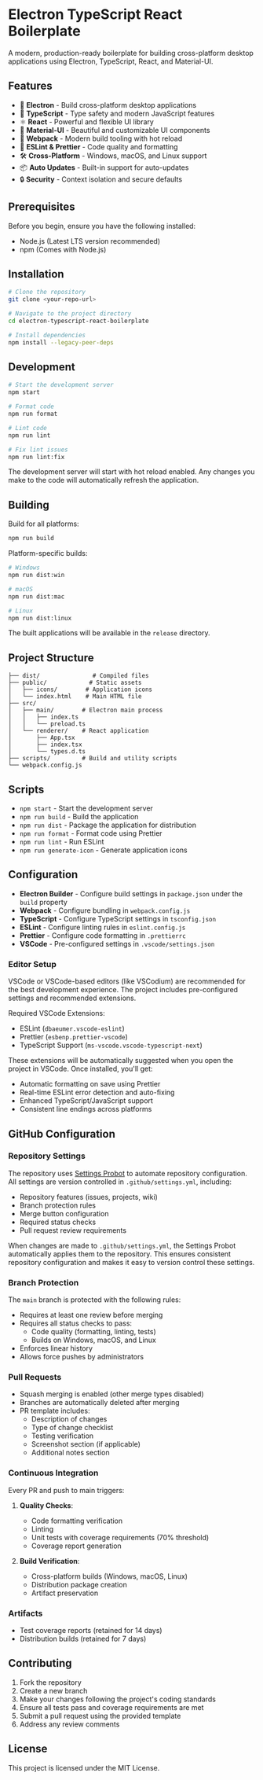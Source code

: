 # Electron TypeScript React Boilerplate

A modern, production-ready boilerplate for building cross-platform desktop applications using Electron, TypeScript, React, and Material-UI.

## Features

- 🚀 **Electron** - Build cross-platform desktop applications
- 📝 **TypeScript** - Type safety and modern JavaScript features
- ⚛️ **React** - Powerful and flexible UI library
- 🎨 **Material-UI** - Beautiful and customizable UI components
- 🔨 **Webpack** - Modern build tooling with hot reload
- 🎯 **ESLint & Prettier** - Code quality and formatting
- 🛠️ **Cross-Platform** - Windows, macOS, and Linux support
- 📦 **Auto Updates** - Built-in support for auto-updates
- 🔒 **Security** - Context isolation and secure defaults

## Prerequisites

Before you begin, ensure you have the following installed:

- Node.js (Latest LTS version recommended)
- npm (Comes with Node.js)

## Installation

```bash
# Clone the repository
git clone <your-repo-url>

# Navigate to the project directory
cd electron-typescript-react-boilerplate

# Install dependencies
npm install --legacy-peer-deps
```

## Development

```bash
# Start the development server
npm start

# Format code
npm run format

# Lint code
npm run lint

# Fix lint issues
npm run lint:fix
```

The development server will start with hot reload enabled. Any changes you make to the code will automatically refresh the application.

## Building

Build for all platforms:

```bash
npm run build
```

Platform-specific builds:

```bash
# Windows
npm run dist:win

# macOS
npm run dist:mac

# Linux
npm run dist:linux
```

The built applications will be available in the `release` directory.

## Project Structure

```
├── dist/               # Compiled files
├── public/            # Static assets
│   ├── icons/        # Application icons
│   └── index.html    # Main HTML file
├── src/
│   ├── main/        # Electron main process
│   │   ├── index.ts
│   │   └── preload.ts
│   └── renderer/    # React application
│       ├── App.tsx
│       ├── index.tsx
│       └── types.d.ts
├── scripts/         # Build and utility scripts
└── webpack.config.js
```

## Scripts

- `npm start` - Start the development server
- `npm run build` - Build the application
- `npm run dist` - Package the application for distribution
- `npm run format` - Format code using Prettier
- `npm run lint` - Run ESLint
- `npm run generate-icon` - Generate application icons

## Configuration

- **Electron Builder** - Configure build settings in `package.json` under the `build` property
- **Webpack** - Configure bundling in `webpack.config.js`
- **TypeScript** - Configure TypeScript settings in `tsconfig.json`
- **ESLint** - Configure linting rules in `eslint.config.js`
- **Prettier** - Configure code formatting in `.prettierrc`
- **VSCode** - Pre-configured settings in `.vscode/settings.json`

### Editor Setup

VSCode or VSCode-based editors (like VSCodium) are recommended for the best development experience. The project includes pre-configured settings and recommended extensions.

Required VSCode Extensions:

- ESLint (`dbaeumer.vscode-eslint`)
- Prettier (`esbenp.prettier-vscode`)
- TypeScript Support (`ms-vscode.vscode-typescript-next`)

These extensions will be automatically suggested when you open the project in VSCode. Once installed, you'll get:

- Automatic formatting on save using Prettier
- Real-time ESLint error detection and auto-fixing
- Enhanced TypeScript/JavaScript support
- Consistent line endings across platforms

## GitHub Configuration

### Repository Settings

The repository uses [Settings Probot](https://github.com/apps/settings) to automate repository configuration. All settings are version controlled in `.github/settings.yml`, including:
- Repository features (issues, projects, wiki)
- Branch protection rules
- Merge button configuration
- Required status checks
- Pull request review requirements

When changes are made to `.github/settings.yml`, the Settings Probot automatically applies them to the repository. This ensures consistent repository configuration and makes it easy to version control these settings.

### Branch Protection

The `main` branch is protected with the following rules:
- Requires at least one review before merging
- Requires all status checks to pass:
  - Code quality (formatting, linting, tests)
  - Builds on Windows, macOS, and Linux
- Enforces linear history
- Allows force pushes by administrators

### Pull Requests

- Squash merging is enabled (other merge types disabled)
- Branches are automatically deleted after merging
- PR template includes:
  - Description of changes
  - Type of change checklist
  - Testing verification
  - Screenshot section (if applicable)
  - Additional notes section

### Continuous Integration

Every PR and push to main triggers:
1. **Quality Checks**:
   - Code formatting verification
   - Linting
   - Unit tests with coverage requirements (70% threshold)
   - Coverage report generation

2. **Build Verification**:
   - Cross-platform builds (Windows, macOS, Linux)
   - Distribution package creation
   - Artifact preservation

### Artifacts

- Test coverage reports (retained for 14 days)
- Distribution builds (retained for 7 days)

## Contributing

1. Fork the repository
2. Create a new branch
3. Make your changes following the project's coding standards
4. Ensure all tests pass and coverage requirements are met
5. Submit a pull request using the provided template
6. Address any review comments

## License

This project is licensed under the MIT License.
